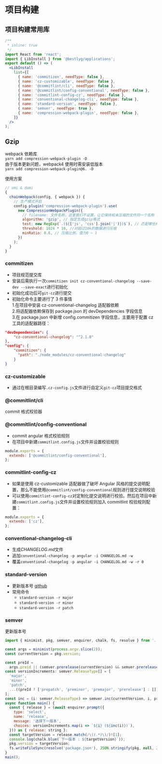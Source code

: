 # 项目构建

## 项目构建常用库

```jsx
/**
 * inline: true
 */
import React from 'react';
import { LibInstall } from '@bestlyg/applications';
export default () => (
  <LibInstall
    list={[
      { name: 'commitizen', needType: false },
      { name: 'cz-customizable', needType: false },
      { name: '@commitlint/cli', needType: false },
      { name: '@commitlint/config-conventional', needType: false },
      { name: 'commitlint-config-cz', needType: false },
      { name: 'conventional-changelog-cli', needType: false },
      { name: 'standard-version', needType: false },
      { name: 'semver', needType: true },
      { name: 'compression-webpack-plugin', needType: false },
    ]}
  />
);
```

## Gzip

webpack 依赖库  
`yarn add compression-webpack-plugin -D`  
由于版本更新问题，webpack4 使用时需安装低版本  
`yarn add compression-webpack-plugin@6. -D`

使用方案

```js
// umi & dumi
{
  chainWebpack(config, { webpack }) {
    // 生产模式开启
    config.plugin('compression-webpack-plugin').use(
      new CompressionWebpackPlugin({
        // filename: 文件名称，这里我们不设置，让它保持和未压缩的文件同一个名称
        algorithm: 'gzip', // 指定生成gzip格式
        test: new RegExp(`.(${['js', 'css'].join('|')})$`), // 匹配哪些格式文件需要压缩
        threshold: 1024 * 10, //对超过10k的数据进行压缩
        minRatio: 0.6, // 压缩比例，值为0 ~ 1
      })
    );
  }
}
```

### commitizen

- 项目规范提交库
- 安装后需执行一次`commitizen init cz-conventional-changelog --save-dev --save-exact`进行初始化
- 初始化成功后可`git-cz`进行提交
- 初始化命令主要进行了 3 件事情  
  1.在项目中安装 cz-conventional-changelog 适配器依赖  
  2.将适配器依赖保存到 package.json 的 devDependencies 字段信息  
  3.在 package.json 中新增 config.commitizen 字段信息，主要用于配置 cz 工具的适配器路径：

```json
"devDependencies": {
    "cz-conventional-changelog": "^2.1.0"
},
"config": {
    "commitizen": {
      "path": "./node_modules/cz-conventional-changelog"
    }
}
```

### cz-customizable

- 通过在根目录编写`.cz-config.js`文件进行自定义`git-cz`项目提交格式

### @commitlint/cli

commit 格式校验器

### @commitlint/config-conventional

- commit angular 格式校验规则
- 在项目中新建`commitlint.config.js`文件并设置校验规则

```js
module.exports = {
  extends: ['@commitlint/config-conventional'],
};
```

### commitlint-config-cz

- 如果是使用 cz-customizable 适配器做了破坏 Angular 风格的提交说明配置，那么不能使用`@commitlint/config-conventional`规则进行提交说明校验
- 可以使用`commitlint-config-cz`对定制化提交说明进行校验。然后在项目中新建`commitlint.config.js`文件并设置校验规则加入 commitlint 校验规则配置：

```js
module.exports = {
  extends: ['cz'],
};
```

### conventional-changelog-cli

- 生成*CHANGELOG.md*文件
- 追加`conventional-changelog -p angular -i CHANGELOG.md -w`
- 覆盖`conventional-changelog -p angular -i CHANGELOG.md -w -r 0`

### standard-version

- 更新版本号 [github](https://github.com/conventional-changelog/standard-version)
- 常用命令
  - `standard-version -r major`
  - `standard-version -r minor`
  - `standard-version -r patch`

### semver

更新版本号

```js
import { minimist, pkg, semver, enquirer, chalk, fs, resolve } from '../utils';

const args = minimist(process.argv.slice(2));
const currentVersion = pkg.version;

const preId =
  args.preid || (semver.prerelease(currentVersion) && semver.prerelease(currentVersion)?.[0]);
const versionIncrements: semver.ReleaseType[] = [
  'major',
  'minor',
  'patch',
  ...((preId ? ['prepatch', 'preminor', 'premajor', 'prerelease'] : []) as semver.ReleaseType[]),
];
const inc = (i: semver.ReleaseType) => semver.inc(currentVersion, i, preId);
async function main() {
  const { release } = (await enquirer.prompt({
    type: 'select',
    name: 'release',
    message: '选择下一版本',
    choices: versionIncrements.map(i => `${i} (${inc(i)})`),
  })) as { release: string };
  const targetVersion = release.match(/\((.*)\)/)![1];
  console.log(chalk.blue(`下一版本 : ${targetVersion}`));
  pkg.version = targetVersion;
  fs.writeFileSync(resolve('package.json'), JSON.stringify(pkg, null, 2) + '\n');
}
main();
```
